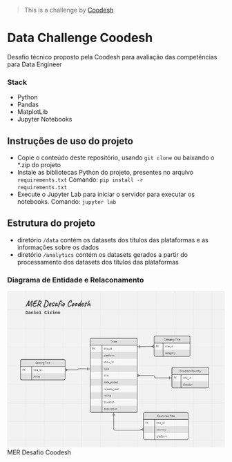 >  This is a challenge by [Coodesh](https://coodesh.com/)
# Data Challenge Coodesh
Desafio técnico proposto pela Coodesh para avaliação das competências para Data Engineer

### Stack
* Python
* Pandas
* MatplotLib
* Jupyter Notebooks

## Instruções de uso do projeto
* Copie o conteúdo deste repositório, usando <code>git clone</code> ou baixando o *.zip do projeto
* Instale as bibliotecas Python do projeto, presentes no arquivo <code>requirements.txt</code>
Comando: <code>pip install -r requirements.txt</code>
* Execute o Jupyter Lab para iniciar o servidor para executar os notebooks.
Comando: <code>jupyter lab</code>

## Estrutura do projeto
* diretório <code>/data</code> contém os datasets dos títulos das plataformas e as informações sobre os dados
* diretório <code>/analytics</code> contém os datasets gerados a partir do processamento dos datasets 
dos títulos das plataformas


### Diagrama de Entidade e Relaconamento

![img_1.png](img_1.png)
MER Desafio Coodesh


